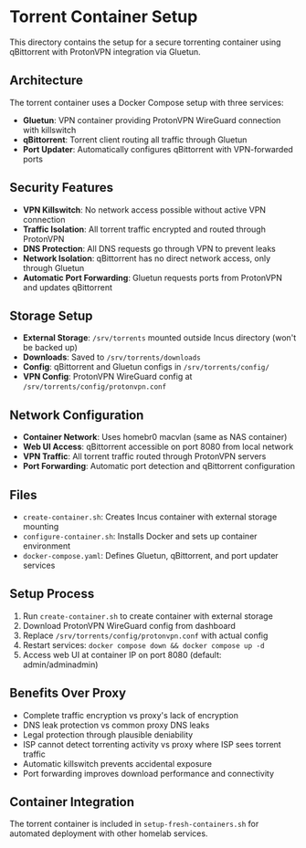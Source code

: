 # Torrent Container Setup

This directory contains the setup for a secure torrenting container using qBittorrent with ProtonVPN integration via Gluetun.

## Architecture

The torrent container uses a Docker Compose setup with three services:
- **Gluetun**: VPN container providing ProtonVPN WireGuard connection with killswitch
- **qBittorrent**: Torrent client routing all traffic through Gluetun
- **Port Updater**: Automatically configures qBittorrent with VPN-forwarded ports

## Security Features

- **VPN Killswitch**: No network access possible without active VPN connection
- **Traffic Isolation**: All torrent traffic encrypted and routed through ProtonVPN
- **DNS Protection**: All DNS requests go through VPN to prevent leaks
- **Network Isolation**: qBittorrent has no direct network access, only through Gluetun
- **Automatic Port Forwarding**: Gluetun requests ports from ProtonVPN and updates qBittorrent

## Storage Setup

- **External Storage**: `/srv/torrents` mounted outside Incus directory (won't be backed up)
- **Downloads**: Saved to `/srv/torrents/downloads`
- **Config**: qBittorrent and Gluetun configs in `/srv/torrents/config/`
- **VPN Config**: ProtonVPN WireGuard config at `/srv/torrents/config/protonvpn.conf`

## Network Configuration

- **Container Network**: Uses homebr0 macvlan (same as NAS container)
- **Web UI Access**: qBittorrent accessible on port 8080 from local network
- **VPN Traffic**: All torrent traffic routed through ProtonVPN servers
- **Port Forwarding**: Automatic port detection and qBittorrent configuration

## Files

- `create-container.sh`: Creates Incus container with external storage mounting
- `configure-container.sh`: Installs Docker and sets up container environment
- `docker-compose.yaml`: Defines Gluetun, qBittorrent, and port updater services

## Setup Process

1. Run `create-container.sh` to create container with external storage
2. Download ProtonVPN WireGuard config from dashboard
3. Replace `/srv/torrents/config/protonvpn.conf` with actual config
4. Restart services: `docker compose down && docker compose up -d`
5. Access web UI at container IP on port 8080 (default: admin/adminadmin)

## Benefits Over Proxy

- Complete traffic encryption vs proxy's lack of encryption
- DNS leak protection vs common proxy DNS leaks
- Legal protection through plausible deniability
- ISP cannot detect torrenting activity vs proxy where ISP sees torrent traffic
- Automatic killswitch prevents accidental exposure
- Port forwarding improves download performance and connectivity

## Container Integration

The torrent container is included in `setup-fresh-containers.sh` for automated deployment with other homelab services.
